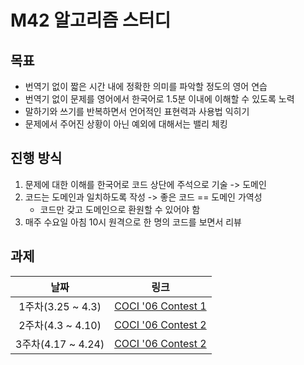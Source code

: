 # M42 알고리즘 스터디

## 목표

- 번역기 없이 짧은 시간 내에 정확한 의미를 파악할 정도의 영어 연습
- 번역기 없이 문제를 영어에서 한국어로 1.5분 이내에 이해할 수 있도록 노력
- 말하기와 쓰기를 반복하면서 언어적인 표현력과 사용법 익히기
- 문제에서 주어진 상황이 아닌 예외에 대해서는 밸리 체킹

## 진행 방식

1. 문제에 대한 이해를 한국어로 코드 상단에 주석으로 기술 -> 도메인
2. 코드는 도메인과 일치하도록 작성 -> 좋은 코드 == 도메인 가역성
   - 코드만 갖고 도메인으로 환원할 수 있어야 함
3. 매주 수요일 아침 10시 원격으로 한 명의 코드를 보면서 리뷰

## 과제

|        날짜        |                                        링크                                         |
|:----------------:|:---------------------------------------------------------------------------------:|
| 1주차(3.25 ~ 4.3)  | [COCI '06 Contest 1](https://dmoj.ca/problems/?search=COCI%20%2706%20Contest%201) |
| 2주차(4.3 ~ 4.10)  |    [COCI '06 Contest 2](https://dmoj.ca/problems/?search=COCI+%2706+Contest+2)    |
| 3주차(4.17 ~ 4.24) |    [COCI '06 Contest 2](https://dmoj.ca/problems/?search=COCI+%2706+Contest+3)    |